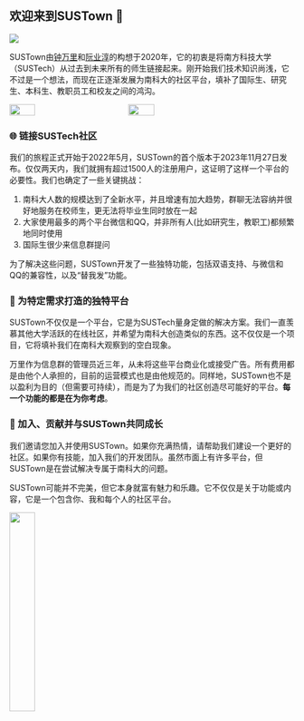 ## 欢迎来到SUSTown 👋

![](https://github.com/SUSTown/.github/blob/main/assests/poster.jpg?raw=true)

SUSTown由[钟万里](https://github.com/wanlizhong)和[阮业淳](https://github.com/ryyyc)的构想于2020年，它的初衷是将南方科技大学（SUSTech）从过去到未来所有的师生链接起来。刚开始我们技术知识尚浅，它不过是一个想法，而现在正逐渐发展为南科大的社区平台，填补了国际生、研究生、本科生、教职员工和校友之间的鸿沟。

<p style="display: flex; flex-direction: row;">
  <img src="https://github.com/SUSTown/.github/blob/main/assests/WeChat%20QR%20Code.jpg?raw=true" width="30%"/>
  &nbsp;&nbsp;&nbsp;&nbsp;&nbsp;&nbsp;&nbsp;&nbsp;&nbsp;&nbsp;&nbsp;&nbsp;&nbsp;&nbsp;&nbsp;
  <img src="https://github.com/SUSTown/.github/blob/main/assests/QQ%20QR%20Code.png?raw=true" width="30%"/> 
</p>


### 🌐 链接SUSTech社区

我们的旅程正式开始于2022年5月，SUSTown的首个版本于2023年11月27日发布。仅仅两天内，我们就拥有超过1500人的注册用户，这证明了这样一个平台的必要性。我们也确定了一些关键挑战：

1. 南科大人数的规模达到了全新水平，并且增速有加大趋势，群聊无法容纳并很好地服务在校师生，更无法将毕业生同时放在一起
2. 大家使用最多的两个平台微信和QQ，并非所有人(比如研究生，教职工)都频繁地同时使用
3. 国际生很少来信息群提问

为了解决这些问题，SUSTown开发了一些独特功能，包括双语支持、与微信和QQ的兼容性，以及“替我发”功能。

### 🌟 为特定需求打造的独特平台

SUSTown不仅仅是一个平台，它是为SUSTech量身定做的解决方案。我们一直羡慕其他大学活跃的在线社区，并希望为南科大创造类似的东西。这不仅仅是一个项目，它将填补我们在南科大观察到的空白现象。

万里作为信息群的管理员近三年，从未将这些平台商业化或接受广告。所有费用都是由他个人承担的，目前的运营模式也是由他规范的。同样地，SUSTown也不是以盈利为目的（但需要可持续），而是为了为我们的社区创造尽可能好的平台。**每一个功能的都是在为你考虑**。

### 👐 加入、贡献并与SUSTown共同成长

我们邀请您加入并使用SUSTown。如果你充满热情，请帮助我们建设一个更好的社区。如果你有技能，加入我们的开发团队。虽然市面上有许多平台，但SUSTown是在尝试解决专属于南科大的问题。

SUSTown可能并不完美，但它本身就富有魅力和乐趣。它不仅仅是关于功能或内容，它是一个包含你、我和每个人的社区平台。

<img src="https://github.com/SUSTown/.github/blob/main/assests/SUSTown%20Fox%20QR%20Code.png?raw=true" width="30%;" align="left" />